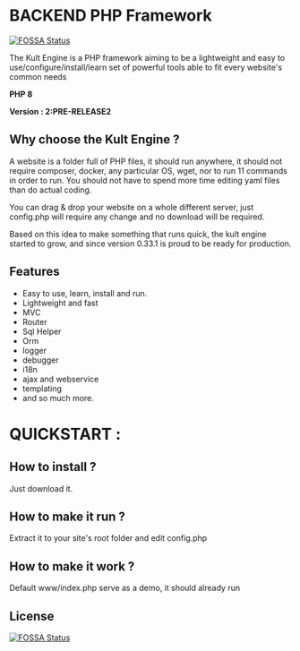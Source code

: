 # BACKEND PHP Framework
[![FOSSA Status](https://app.fossa.com/api/projects/git%2Bgithub.com%2FPhiliphil%2FKult-Engine.svg?type=shield)](https://app.fossa.com/projects/git%2Bgithub.com%2FPhiliphil%2FKult-Engine?ref=badge_shield)


The Kult Engine is a PHP framework aiming to be a lightweight and easy to use/configure/install/learn set of powerful tools able to fit every website's common needs

**PHP 8**

**Version : 2:PRE-RELEASE2**



## Why choose the Kult Engine ?

A website is a folder full of PHP files, it should run anywhere, it should not require composer, docker, any particular OS, wget, nor to run 11 commands in order to run.
You should not have to spend more time editing yaml files than do actual coding.

You can drag & drop your website on a whole different server, just config.php will require any change and no download will be required.

Based on this idea to make something that runs quick, the kult engine started to grow, and since version 0.33.1 is proud to be ready for production.

## Features
* Easy to use, learn, install and run.
* Lightweight and fast
* MVC
* Router
* Sql Helper
* Orm
* logger
* debugger
* i18n
* ajax and webservice
* templating
* and so much more.

# QUICKSTART :

## How to install ? 
Just download it.
## How to make it run ?
Extract it to your site's root folder and edit config.php 
## How to make it work ? 
Default www/index.php serve as a demo, it should already run




## License
[![FOSSA Status](https://app.fossa.com/api/projects/git%2Bgithub.com%2FPhiliphil%2FKult-Engine.svg?type=large)](https://app.fossa.com/projects/git%2Bgithub.com%2FPhiliphil%2FKult-Engine?ref=badge_large)